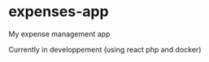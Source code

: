 # expenses-app

My expense management app

Currently in developpement 
(using react php and docker)

